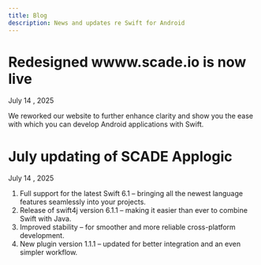 ```yaml
---
title: Blog
description: News and updates re Swift for Android
---
```


# Redesigned wwww.scade.io is now live
July 14 , 2025

We reworked our website to further enhance clarity and show you the ease with which you can develop Android applications with Swift.

# July updating of SCADE Applogic
July 14 , 2025

1. Full support for the latest Swift 6.1 – bringing all the newest language features seamlessly into your projects.
2. Release of swift4j version 6.1.1 – making it easier than ever to combine Swift with Java.
3. Improved stability – for smoother and more reliable cross-platform development.
4. New plugin version 1.1.1 – updated for better integration and an even simpler workflow.
